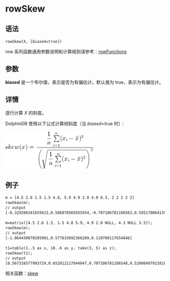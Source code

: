 # rowSkew

## 语法

`rowSkew(X, [biased=true])`

row 系列函数通用参数说明和计算规则请参考：[rowFunctions](../themes/rowFunctions.html)

## 参数

**biased** 是一个布尔值，表示是否为有偏估计。默认值为 true，表示为有偏估计。

## 详情

逐行计算 *X* 的斜度。

DolphinDB 使用以下公式计算倾斜度（当 *biased*=true 时）：

![skewx](../../images/rowskewx.png)

## 例子

```
m = [4.5 2.6 1.5 1.5 4.8, 5.9 4.9 2.0 4.0 6.3, 2 2 2 2 2]
rowSkew(m);
// output
[-0.329206341655613,0.586870565935934,-0.707106781186563,0.595170064139497,-0.350377619697706]

m=matrix([4.5 2.6 1.5, 1.5 4.8 5.9, 4.9 2.0 NULL, 4.3 NULL 3.5]);
rowSkew(m);
// output
[-1.064430070205901,0.577633692366209,0.110780117654846]

t1=table(1..5 as x, 10..6 as y, take(3, 5) as z);
rowSkew(t1);
// output
[0.567316577993729,0.652012117044047,0.707106781186548,0.528004979218188,-0.381801774160629]
```

相关函数：[skew](../s/skew.html)


